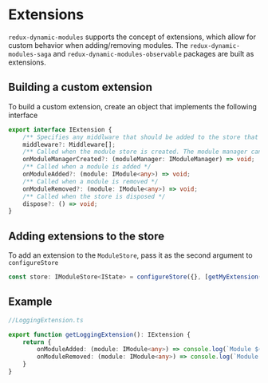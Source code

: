 # Extensions
`redux-dynamic-modules` supports the concept of extensions, which allow for custom behavior when adding/removing modules. 
The `redux-dynamic-modules-saga` and `redux-dynamic-modules-observable` packages are built as extensions.

## Building a custom extension
To build a custom extension, create an object that implements the following interface

```typescript
export interface IExtension {
    /** Specifies any middlware that should be added to the store that supports this plugin */
    middleware?: Middleware[];
    /** Called when the module store is created. The module manager can be used to add/remove modules */
    onModuleManagerCreated?: (moduleManager: IModuleManager) => void;
    /** Called when a module is added */
    onModuleAdded?: (module: IModule<any>) => void;
    /** Called when a module is removed */
    onModuleRemoved?: (module: IModule<any>) => void;
    /** Called when the store is disposed */
    dispose?: () => void;
}
```

## Adding extensions to the store
To add an extension to the `ModuleStore`, pass it as the second argument to `configureStore`
```typescript
const store: IModuleStore<IState> = configureStore({}, [getMyExtension()])
```


## Example
```typescript
//LoggingExtension.ts

export function getLoggingExtension(): IExtension {
    return {
        onModuleAdded: (module: IModule<any>) => console.log(`Module ${module.id} added`),
        onModuleRemoved: (module: IModule<any>) => console.log(`Module ${module.id} removed`),
    }
}
```